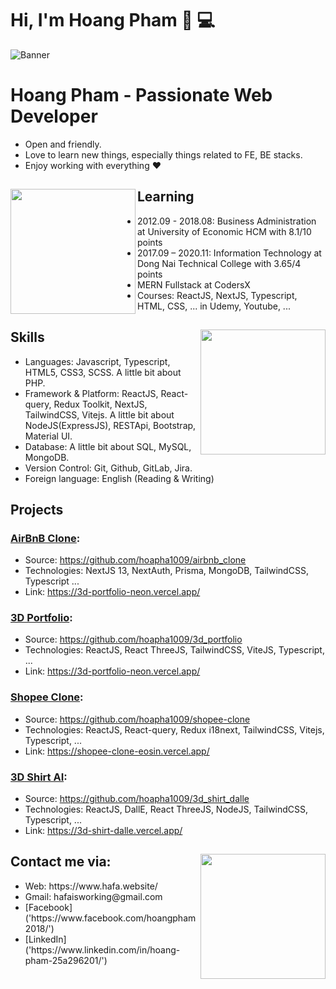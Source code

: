 # Hi, I'm Hoang Pham 👋 💻 
![Banner](https://res.cloudinary.com/hoapha1009/image/upload/v1613574588/anhdaidienmoi_bejh7m.jpg)

# Hoang Pham - Passionate Web Developer

- Open and friendly.
- Love to learn new things, especially things related to FE, BE stacks.
- Enjoy working with everything ❤

## Learning <a href="https://github.com/hoapha1009"><img align="left" width="auto" height="200" src="https://res.cloudinary.com/hoapha1009/image/upload/v1613574901/learn_tg7sio.svg"></a>

- 2012.09 - 2018.08: Business Administration at University of Economic HCM with 8.1/10 points
- 2017.09 – 2020.11: Information Technology at Dong Nai Technical College with 3.65/4 points
- MERN Fullstack at CodersX
- Courses: ReactJS, NextJS, Typescript, HTML, CSS, ... in Udemy, Youtube, ...

## Skills<img align="right" width="auto" height="200" src="https://res.cloudinary.com/hoapha1009/image/upload/v1613575942/skill_segyso.svg">

- Languages: Javascript, Typescript, HTML5, CSS3, SCSS. A little bit about PHP.
- Framework & Platform: ReactJS, React-query, Redux Toolkit, NextJS, TailwindCSS, Vitejs. A little bit about NodeJS(ExpressJS), RESTApi, Bootstrap, Material UI.
- Database: A little bit about SQL, MySQL, MongoDB.
- Version Control: Git, Github, GitLab, Jira.
- Foreign language: English (Reading & Writing)

## Projects


### [AirBnB Clone]('https://stay-connect.vercel.app/'):
+ Source: https://github.com/hoapha1009/airbnb_clone
+ Technologies: NextJS 13, NextAuth, Prisma, MongoDB, TailwindCSS, Typescript ...
+ Link: https://3d-portfolio-neon.vercel.app/

### [3D Portfolio]('https://3d-portfolio-neon.vercel.app/'):
+ Source: https://github.com/hoapha1009/3d_portfolio
+ Technologies: ReactJS, React ThreeJS, TailwindCSS, ViteJS, Typescript, ...
+ Link: https://3d-portfolio-neon.vercel.app/

### [Shopee Clone]('https://shopee-clone-eosin.vercel.app/'):
+ Source: https://github.com/hoapha1009/shopee-clone
+ Technologies: ReactJS, React-query, Redux i18next, TailwindCSS, Vitejs, Typescript, ...
+ Link: https://shopee-clone-eosin.vercel.app/

### [3D Shirt AI]('https://3d-shirt-dalle.vercel.app/'): 
+ Source: https://github.com/hoapha1009/3d_shirt_dalle
+ Technologies: ReactJS, DallE, React ThreeJS, NodeJS, TailwindCSS, Typescript, ...
+ Link: https://3d-shirt-dalle.vercel.app/

## Contact me via:<a href="https://github.com/hoapha1009"><img align="right" width="auto" height="200" src="https://res.cloudinary.com/hoapha1009/image/upload/v1619494293/contact_lfgpqe.svg"></a>
<ul>
<li>
Web: https://www.hafa.website/
</li>
<li>
Gmail: hafaisworking@gmail.com
</li>
<li>
[Facebook]('https://www.facebook.com/hoangpham2018/')
</li>
<li>
[LinkedIn]('https://www.linkedin.com/in/hoang-pham-25a296201/')
</li>
</ul>
